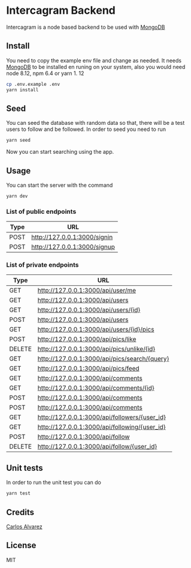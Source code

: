 # Intercagram Backend

​Intercagram is a node based backend to be used with [MongoDB](https://www.mongodb.com/)

## Install

You need to copy the example env file and change as needed. 
It needs [MongoDB](https://www.mongodb.com/) to be installed en runing on your
system, also you would need node 8.12, npm 6.4 or yarn 1. 12

```bash
cp .env.example .env
yarn install 
```

## Seed
You can seed the database with random data so that, there will be a test users
to follow and be followed. In order to seed you need to run 

```bash
yarn seed
```
Now you can start searching using the app.

## Usage

You can start the server with the command

```bash
yarn dev
```
### List of public endpoints
| Type | URL |
| --- | --- |
| POST | http://127.0.0.1:3000/signin | 
| POST | http://127.0.0.1:3000/signup |


### List of private endpoints

| Type | URL |
| --- | --- |
| GET | http://127.0.0.1:3000/api/user/me | 
| GET | http://127.0.0.1:3000/api/users |
| GET | http://127.0.0.1:3000/api/users/{id} |
| POST |http://127.0.0.1:3000/api/users|
| GET | http://127.0.0.1:3000/api/users/{id}/pics |
| POST |http://127.0.0.1:3000/api/pics/like|
| DELETE |http://127.0.0.1:3000/api/pics/unlike/{id}|
| GET | http://127.0.0.1:3000/api/pics/search/{query} |
| GET | http://127.0.0.1:3000/api/pics/feed |
| GET | http://127.0.0.1:3000/api/comments |
| GET | http://127.0.0.1:3000/api/comments/{id} |
| POST | http://127.0.0.1:3000/api/comments |
| POST | http://127.0.0.1:3000/api/comments |
| GET | http://127.0.0.1:3000/api/followers/{user_id} |
| GET | http://127.0.0.1:3000/api/following/{user_id} |
| POST | http://127.0.0.1:3000/api/follow |
| DELETE | http://127.0.0.1:3000/api/follow/{user_id} |

## Unit tests
In order to run the unit test you can do
```bash
yarn test
```


## Credits
[Carlos Alvarez](https://github.com/Alvarz)

## License

MIT
